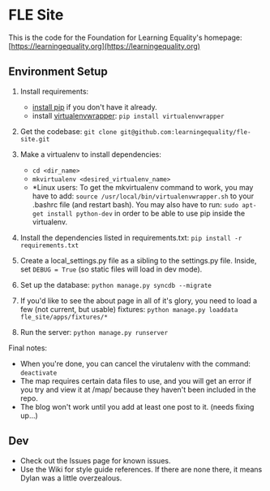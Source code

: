 # FLE Site 

This is the code for the Foundation for Learning Equality's homepage: [https://learningequality.org](https://learningequality.org)

## Environment Setup 

1. Install requirements: 
    - [install pip](https://pypi.python.org/pypi/pip) if you don't have it already. 
    - install [virtualenvwrapper](http://virtualenvwrapper.readthedocs.org/en/latest/): `pip install virtualenvwrapper`

2. Get the codebase: `git clone git@github.com:learningequality/fle-site.git`

3. Make a virtualenv to install dependencies: 
    - `cd <dir_name>`
    - `mkvirtualenv <desired_virtualenv_name>`
    - *Linux users: To get the mkvirtualenv command to work, you may have to add: `source /usr/local/bin/virtualenvwrapper.sh` to your .bashrc file (and restart bash). You may also have to run: `sudo apt-get install python-dev` in order to be able to use pip inside the virtualenv. 
 
4. Install the dependencies listed in requirements.txt: `pip install -r requirements.txt`

5. Create a local_settings.py file as a sibling to the settings.py file. Inside, set `DEBUG = True` (so static files will load in dev mode).

6. Set up the database: `python manage.py syncdb --migrate`

7. If you'd like to see the about page in all of it's glory, you need to load a few (not current, but usable) fixtures: `python manage.py loaddata fle_site/apps/fixtures/*`

8. Run the server: `python manage.py runserver`


Final notes:

* When you're done, you can cancel the virutalenv with the command: 
`deactivate`
* The map requires certain data files to use, and you will get an error if you try and view it at /map/ because they haven't been included in the repo. 
* The blog won't work until you add at least one post to it. (needs fixing up...)


## Dev
* Check out the Issues page for known issues. 
* Use the Wiki for style guide references. If there are none there, it means Dylan was a little overzealous. 

